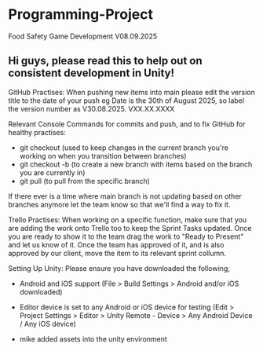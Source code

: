 # Programming-Project
Food Safety Game Development V08.09.2025

## Hi guys, please read this to help out on consistent development in Unity!

GitHub Practises:
When pushing new items into main please edit the version title to the date of your push eg Date is the 30th of August 2025, so label the version number as V30.08.2025. VXX.XX.XXXX

Relevant Console Commands for commits and push, and to fix GitHub for healthy practises:
- git checkout <branch-name> (used to keep changes in the current branch you're working on when you transition between branches)
- git checkout -b <branch-name> (to create a new branch with items based on the branch you are currently in)
- git pull <branch-name> (to pull from the specific branch)

If there ever is a time where main branch is not updating based on other branches anymore let the team know so that we'll find a way to fix it.

Trello Practises:
When working on a specific function, make sure that you are adding the work onto Trello too to keep the Sprint Tasks updated. Once you are ready to show it to the team drag the work to "Ready to Present" and let us know of it. Once the team has approved of it, and is also approved by our client, move the item to its relevant sprint collumn.

Setting Up Unity: 
Please ensure you have downloaded the following;
- Android and iOS support (File > Build Settings > Android and/or iOS downloaded)
- Editor device is set to any Android or iOS device for testing (Edit > Project Settings > Editor > Unity Remote - Device > Any Android Device / Any iOS device)

- mike added assets into the unity environment